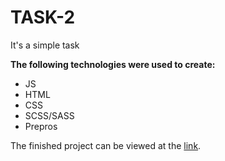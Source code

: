 # TASK-2
<p>It's a simple task</p>

**The following technologies were used to create:**
* JS
* HTML
* CSS
* SCSS/SASS
* Prepros

The finished project can be viewed at the [link](https://flowr1x.github.io/task-2/).<br>

